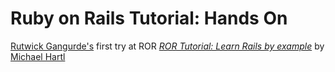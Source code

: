 # Ruby on Rails Tutorial: Hands On

[Rutwick Gangurde's](http://blog.rutwick.com/) first try at ROR
[*ROR Tutorial: Learn Rails by example*](http://railstutorial.org)
by [Michael Hartl](http://michaelhartl.com/)